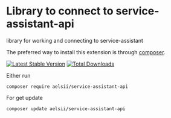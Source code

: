 # Library to connect to service-assistant-api
library for working and connecting to service-assistant

The preferred way to install this extension is through [composer](http://getcomposer.org/download/).

[![Latest Stable Version](https://poser.pugx.org/aelsii/service-assistant-api/v)](https://packagist.org/packages/aelsii/service-assistant-api)
[![Total Downloads](https://poser.pugx.org/aelsii/service-assistant-api/downloads.png)](https://packagist.org/packages/aelsii/service-assistant-api)

Either run

```
composer require aelsii/service-assistant-api
```

For get update
```
composer update aelsii/service-assistant-api
```
